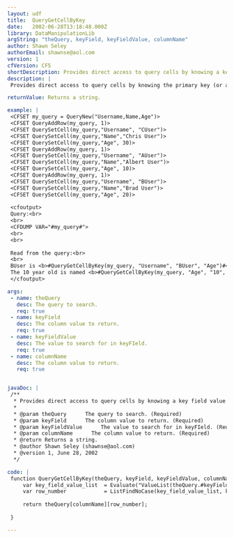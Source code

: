 ```yaml
---
layout: udf
title:  QueryGetCellByKey
date:   2002-06-28T13:18:48.000Z
library: DataManipulationLib
argString: "theQuery, keyField, keyFieldValue, columnName"
author: Shawn Seley
authorEmail: shawnse@aol.com
version: 1
cfVersion: CF5
shortDescription: Provides direct access to query cells by knowing a key field value within the same row.
description: |
 Provides direct access to query cells by knowing the primary key (or any other identifying field value) within the same row. No need to keep track of row numbers. No need to loop through an entire query if you only need to get at a single row. Useful for effectively joining queries which may not be easily joined otherwise, and allows for more effective reuse of existing, cached, and/or server/application scoped queries. Throws an error if keyFieldValue is not found.

returnValue: Returns a string.

example: |
 <CFSET my_query = QueryNew("Username,Name,Age")>
 <CFSET QueryAddRow(my_query, 1)>
 <CFSET QuerySetCell(my_query,"Username", "CUser")>
 <CFSET QuerySetCell(my_query,"Name","Chris User")>
 <CFSET QuerySetCell(my_query,"Age", 30)>
 <CFSET QueryAddRow(my_query, 1)>
 <CFSET QuerySetCell(my_query,"Username", "AUser")>
 <CFSET QuerySetCell(my_query,"Name","Albert User")>
 <CFSET QuerySetCell(my_query,"Age", 10)>
 <CFSET QueryAddRow(my_query, 1)>
 <CFSET QuerySetCell(my_query,"Username", "BUser")>
 <CFSET QuerySetCell(my_query,"Name","Brad User")>
 <CFSET QuerySetCell(my_query,"Age", 20)>
 
 <cfoutput>
 Query:<br>
 <br>
 <CFDUMP VAR="#my_query#">
 <br>
 <br>
 
 Read from the query:<br>
 <br>
 BUser is <b>#QueryGetCellByKey(my_query, "Username", "BUser", "Age")#</b> years old.<br>
 The 10 year old is named <b>#QueryGetCellByKey(my_query, "Age", "10", "Name")#</b>.<br>
 </cfoutput>

args:
 - name: theQuery
   desc: The query to search.
   req: true
 - name: keyField
   desc: The column value to return.
   req: true
 - name: keyFieldValue
   desc: The value to search for in keyFIeld.
   req: true
 - name: columnName
   desc: The column value to return.
   req: true


javaDoc: |
 /**
  * Provides direct access to query cells by knowing a key field value within the same row.
  * 
  * @param theQuery      The query to search. (Required)
  * @param keyField      The column value to return. (Required)
  * @param keyFieldValue      The value to search for in keyFIeld. (Required)
  * @param columnName      The column value to return. (Required)
  * @return Returns a string. 
  * @author Shawn Seley (shawnse@aol.com) 
  * @version 1, June 28, 2002 
  */

code: |
 function QueryGetCellByKey(theQuery, keyField, keyFieldValue, columnName){
     var key_field_value_list  = Evaluate("ValueList(theQuery.#keyField#)");
     var row_number            = ListFindNoCase(key_field_value_list, keyFieldValue);
 
     return theQuery[columnName][row_number];
 
 }

---
```


